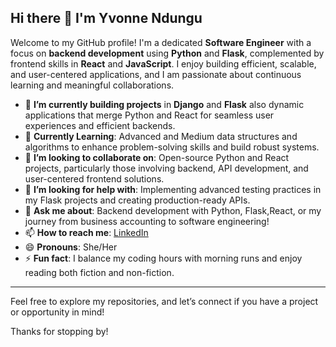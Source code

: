 ## Hi there 👋 I'm Yvonne Ndungu

Welcome to my GitHub profile! I'm a dedicated **Software Engineer** with a focus on **backend development** using **Python** and **Flask**, complemented by frontend skills in **React** and **JavaScript**. I enjoy building efficient, scalable, and user-centered applications, and I am passionate about continuous learning and meaningful collaborations.


- 🌱 **I’m currently building projects** in **Django** and **Flask** also dynamic applications that merge Python and React for seamless user experiences and efficient backends.
- 🌱 **Currently Learning**: Advanced and Medium data structures and algorithms to enhance problem-solving skills and build robust systems.
- 👯 **I’m looking to collaborate on**: Open-source Python and React projects, particularly those involving backend, API development, and user-centered frontend solutions.
- 🤔 **I’m looking for help with**: Implementing advanced testing practices in my Flask projects and creating production-ready APIs.
- 💬 **Ask me about**: Backend development with Python, Flask,React, or my journey from business accounting to software engineering!
- 📫 **How to reach me**: [LinkedIn](https://www.linkedin.com/in/YvonneNdungu)
- 😄 **Pronouns**: She/Her
- ⚡ **Fun fact**: I balance my coding hours with morning runs and enjoy reading both fiction and non-fiction.

---
Feel free to explore my repositories, and let’s connect if you have a project or opportunity in mind!

Thanks for stopping by!

